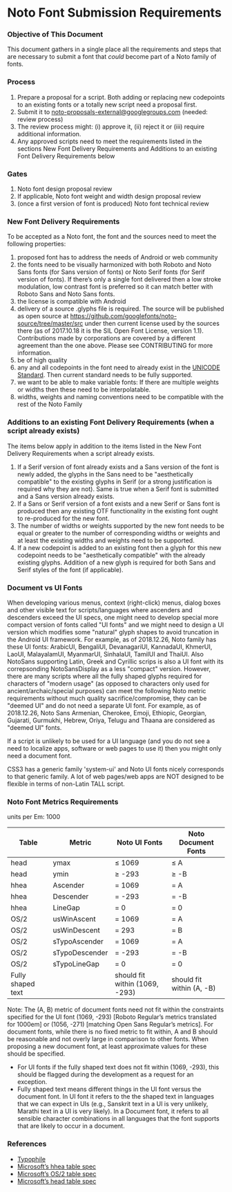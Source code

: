 # Noto Font Submission Requirements


### Objective of This Document
This document gathers in a single place all the requirements and steps that are necessary to submit a font that *could* become part of a Noto family of fonts.


### Process
1. Prepare a proposal for a script. Both adding or replacing new codepoints to an existing fonts or a totally new script need a proposal first.
2. Submit it to noto-proposals-external@googlegroups.com (needed: review process)
3. The review process might: (i) approve it, (ii) reject it or (iii) require additional information.
4. Any approved scripts need to meet the requirements listed in the sections New Font Delivery Requirements and Additions to an existing Font Delivery Requirements below


### Gates
1. Noto font design proposal review
2. If applicable, Noto font weight and width design proposal review
3. (once a first version of font is produced) Noto font technical review


### New Font Delivery Requirements
To be accepted as a Noto font, the font and the sources need to meet the following properties:
1. proposed font has to address the needs of Android or web community
2. the fonts need to be visually harmonized with both Roboto and Noto Sans fonts (for Sans version of fonts) or Noto Serif fonts (for Serif version of fonts). If there’s only a single font delivered then a low stroke modulation, low contrast font is preferred so it can match better with Roboto Sans and Noto Sans fonts.
3. the license is compatible with Android
4. delivery of a source .glyphs file is required. The source will be published as open source at https://github.com/googlefonts/noto-source/tree/master/src under then current license used by the sources there (as of 2017.10.18 it is the SIL Open Font License, version 1.1). Contributions made by corporations are covered by a different agreement than the one above. Please see CONTRIBUTING for more information.
5. be of high quality
6. any and all codepoints in the font need to already exist in the [UNICODE Standard](http://www.unicode.org/versions/latest/). Then current standard needs to be fully supported.
7. we want to be able to make variable fonts: If there are multiple weights or widths then these need to be interpolatable.
8. widths, weights and naming conventions need to be compatible with the rest of the Noto Family


### Additions to an existing Font Delivery Requirements (when a script already exists)
The items below apply in addition to the items listed in the New Font Delivery Requirements when a script already exists.
1. If a Serif version of font already exists and a Sans version of the font is newly added, the glyphs in the Sans need to be "aesthetically compatible" to the existing glyphs in Serif (or a strong justification is required why they are not). Same is true when a Serif font is submitted and a Sans version already exists.
2. If a Sans or Serif version of a font exists and a new Serif or Sans font is produced then any existing OTF functionality in the existing font ought to re-produced for the new font.
3. The number of widths or weights supported by the new font needs to be equal or greater to the number of corresponding widths or weights and at least the existing widths and weights need to be supported.
4. If a new codepoint is added to an existing font then a glyph for this new codepoint needs to be "aesthetically compatible" with the already existing glyphs. Addition of a new glyph is required for both Sans and Serif styles of the font (if applicable).


### Document vs UI Fonts
When developing various menus, context (right-click) menus, dialog boxes and other visible text for scripts/languages where ascenders and descenders exceed the UI specs, one might need to develop special more compact version of fonts called "UI fonts" and we might need to design a UI version which modifies some "natural" glyph shapes to avoid truncation in the Android UI framework. For example, as of 2018.12.26, Noto family has these UI fonts: ArabicUI, BengaliUI, DevanagariUI, KannadaUI, KhmerUI, LaoUI, MalayalamUI, MyanmarUI, SinhalaUI, TamilUI and ThaiUI. Also NotoSans supporting Latin, Greek and Cyrillic scrips is also a UI font with its correpsonding NotoSansDisplay as a less "compact" version. However, there are many scripts where all the fully shaped glyphs required for characters of "modern usage" (as opposed to characters only used for ancient/archaic/special purposes) can meet the following Noto metric requirements without much quality sacrifice/compromise, they can be "deemed UI" and do not need a separate UI font. For example, as of 2018.12.26, Noto Sans Armenian, Cherokee, Emoji, Ethiopic, Georgian, Gujarati, Gurmukhi, Hebrew, Oriya, Telugu and Thaana are considered as "deemed UI" fonts.

If a script is unlikely to be used for a UI language (and you do not see a need to localize apps, software or web pages to use it) then you might only need a document font.

CSS3 has a generic family 'system-ui' and Noto UI fonts nicely corresponds to that generic family. A lot of web pages/web apps are NOT designed to be flexible in terms of non-Latin TALL script.


### Noto Font Metrics Requirements
units per Em: 1000

|Table|Metric|Noto UI Fonts|Noto Document Fonts|
|-----|------|-------------|-------------------|
|head|ymax|≤ 1069|≤ A|
|head|ymin|≥ -293|≥ -B|
|hhea|Ascender|= 1069|= A|
|hhea|Descender|= -293|= -B|
|hhea|LineGap|= 0|= 0|
|OS/2|usWinAscent|= 1069|= A|
|OS/2|usWinDescent|= 293|= B|
|OS/2|sTypoAscender|= 1069|= A|
|OS/2|sTypoDescender|= -293|= -B|
|OS/2|sTypoLineGap|= 0|= 0|
|Fully shaped text||should fit within (1069, -293)|should fit within (A, -B)|

Note: The (A, B) metric of document fonts need not fit within the constraints specified for the UI font (1069, -293) [Roboto Regular’s metrics translated for 1000em] or (1056, -271) [matching Open Sans Regular’s metrics]. For document fonts, while there is no fixed metric to fit within, A and B should be reasonable and not overly large in comparison to other fonts. When proposing a new document font, at least approximate values for these should be specified.


* For UI fonts if the fully shaped text does not fit within (1069, -293), this should be flagged during the development as a request for an exception.
* Fully shaped text means different things in the UI font versus the document font. In UI font it refers to the the shaped text in languages that we can expect in UIs (e.g., Sanskrit text in a UI is very unlikely, Marathi text in a UI is very likely). In a Document font, it refers to all sensible character combinations in all languages that the font supports that are likely to occur in a document.


### References
* [Typophile](https://typophile.com/node/13081)
* [Microsoft’s hhea table spec](https://www.microsoft.com/typography/otspec/hhea.htm)
* [Microsoft’s OS/2 table spec](https://docs.microsoft.com/en-us/typography/opentype/spec/os2)
* [Microsoft’s head table spec](https://docs.microsoft.com/en-us/typography/opentype/spec/head)

